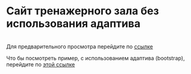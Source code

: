 # Сайт тренажерного зала без использования адаптива
<br>Для предварительного просмотра перейдите по <a href="https://imarshuba.github.io/red-gym/">ссылке</a>

Что бы посмотреть пример, с использованием адаптива (bootstrap), перейдите по <a href="https://github.com/iMarshuba/NRG">этой ссылке</a>